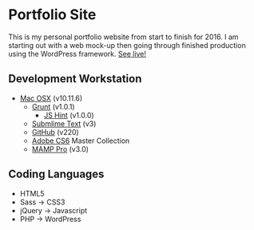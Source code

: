 # Portfolio Site

This is my personal portfolio website from start to finish for 2016. I am starting out with a web mock-up then going through finished production using the WordPress framework. [See live!](http://www.mauricewright.info)

## Development Workstation
* [Mac OSX](http://www.apple.com/osx/whats-new/) (v10.11.6)
	* [Grunt](http://gruntjs.com/) (v1.0.1)
		* [JS Hint](https://github.com/gruntjs/grunt-contrib-jshint) (v1.0.0)
	* [Submlime Text](https://www.sublimetext.com/) (v3)
	* [GitHub](https://desktop.github.com/) (v220)
	* [Adobe CS6](http://www.adobe.com/products/cs6.html) Master Collection
	* [MAMP Pro](https://www.mamp.info/en/) (v3.0)

## Coding Languages
* HTML5
* Sass -> CSS3
* jQuery -> Javascript
* PHP -> WordPress